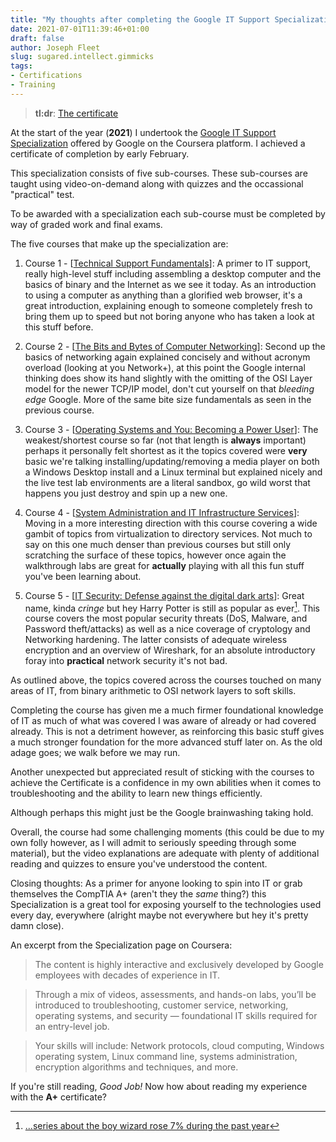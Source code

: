 ```yaml
---
title: "My thoughts after completing the Google IT Support Specialization"
date: 2021-07-01T11:39:46+01:00
draft: false
author: Joseph Fleet
slug: sugared.intellect.gimmicks
tags:
- Certifications
- Training
---
```


> **tl:dr**: [The certificate]

At the start of the year (**2021**) I undertook the [Google IT Support Specialization] offered by Google on the Coursera platform. I achieved a certificate of completion by early February. 

This specialization consists of five sub-courses. These sub-courses are taught using video-on-demand along with quizzes and the occassional "practical" test. 

To be awarded with a specialization each sub-course must be completed by way of graded work and final exams.

The five courses that make up the specialization are:

1. Course 1 - [[Technical Support Fundamentals]]: 
A primer to IT support, really high-level stuff including assembling a desktop computer and the basics of binary and the Internet as we see it today. 
As an introduction to using a computer as anything than a glorified web browser, it's a great introduction, explaining enough to someone completely fresh to bring them up to speed but not boring anyone who has taken a look at this stuff before.

2. Course 2 - [[The Bits and Bytes of Computer Networking]]:
Second up the basics of networking again explained concisely and without acronym overload (looking at you Network+), at this point the Google internal thinking does show its hand slightly with the omitting of the OSI Layer model for the newer TCP/IP model, don't cut yourself on that *bleeding edge* Google. 
More of the same bite size fundamentals as seen in the previous course.

3. Course 3 - [[Operating Systems and You: Becoming a Power User]]:
The weakest/shortest course so far (not that length is **always** important) perhaps it personally felt shortest as it the topics covered were **very** basic we're talking installing/updating/removing a media player on both a Windows Desktop install and a Linux terminal but explained nicely and the live test lab environments are a literal sandbox, go wild worst that happens you just destroy and spin up a new one.

4. Course 4 - [[System Administration and IT Infrastructure Services]]:
Moving in a more interesting direction with this course covering a wide gambit of topics from virtualization to directory services. 
Not much to say on this one much denser than previous courses but still only scratching the surface of these topics, however once again the walkthrough labs are great for **actually** playing with all this fun stuff you've been learning about.

5. Course 5 - [[IT Security: Defense against the digital dark arts]]:
Great name, kinda *cringe* but hey Harry Potter is still as popular as ever[^1]. 
This course covers the most popular security threats (DoS, Malware, and Password theft/attacks) as well as a nice coverage of cryptology and Networking hardening. 
The latter consists of adequate wireless encryption and an overview of Wireshark, for an absolute introductory foray into **practical** network security it's not bad.

As outlined above, the topics covered across the courses touched on many areas of IT, from binary arithmetic to OSI network layers to soft skills. 

Completing the course has given me a much firmer foundational knowledge of IT as much of what was covered I was aware of already or had covered already. This is not a detriment however, as reinforcing this basic stuff gives a much stronger foundation for the more advanced stuff later on. As the old adage goes; we walk before we may run. 

Another unexpected but appreciated result of sticking with the courses to achieve the Certificate is a confidence in my own abilities when it comes to troubleshooting and the ability to learn new things efficiently.

Although perhaps this might just be the Google brainwashing taking hold.

Overall, the course had some challenging moments (this could be due to my own folly however, as I will admit to seriously speeding through some material), but the video explanations are adequate with plenty of additional reading and quizzes to ensure you've understood the content. 

Closing thoughts: As a primer for anyone looking to spin into IT or grab themselves the CompTIA A+ (aren't they the *same* thing?) this Specialization is a great tool for exposing yourself to the technologies used every day, everywhere (alright maybe not everywhere but hey it's pretty damn close).

An excerpt from the Specialization page on Coursera:

> The content is highly interactive and exclusively developed by Google employees with decades of experience in IT.

> Through a mix of videos, assessments, and hands-on labs, you’ll be introduced to troubleshooting, customer service, networking, operating systems, and security — foundational IT skills required for an entry-level job. 

>Your skills will include: Network protocols, cloud computing, Windows operating system, Linux command line, systems administration, encryption algorithms and techniques, and more.

If you're still reading, *Good Job!* Now how about reading my experience with the **A+** certificate?

[The certificate]: <https://coursera.org/share/bee53d4980a3b729680b29dc3b079a88>
[Google IT Support Specialization]: <https://www.coursera.org/professional-certificates/google-it-support>
[Technical Support Fundamentals]: <https://www.coursera.org/learn/technical-support-fundamentals>
[The Bits and Bytes of Computer Networking]: <https://www.coursera.org/learn/computer-networking>
[Operating Systems and You: Becoming a Power User]: <https://www.coursera.org/learn/os-power-user>
[System Administration and IT Infrastructure Services]: <https://www.coursera.org/learn/system-administration-it-infrastructure-services>
[IT Security: Defense against the digital dark arts]: <https://www.coursera.org/learn/it-security>

[^1]: [...series about the boy wizard rose 7% during the past year](https://www.theguardian.com/business/2021/jun/02/bloomsbury-profits-jump-as-joy-of-reading-rediscovered-in-lockdown-harry-potter#:~:text=The%20Harry%20Potter%20books%20by%20JK%20Rowling%20continue%20to%20attract%20new%20readers%2C%20almost%20a%20quarter%20of%20a%20century%20after%20their%20first%20publication.%20Bloomsbury%20said%20sales%20of%20the%20series%20about%20the%20boy%20wizard%20rose%207%25%20during%20the%20past%20year.)
